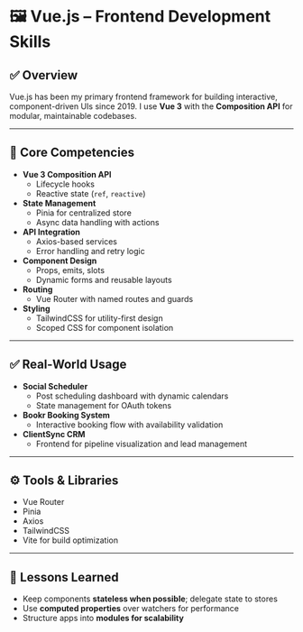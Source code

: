 # 🖼 Vue.js – Frontend Development Skills

## ✅ Overview
Vue.js has been my primary frontend framework for building interactive, component-driven UIs since 2019. I use **Vue 3** with the **Composition API** for modular, maintainable codebases.

---

## 🔧 Core Competencies
- **Vue 3 Composition API**
    - Lifecycle hooks
    - Reactive state (`ref`, `reactive`)
- **State Management**
    - Pinia for centralized store
    - Async data handling with actions
- **API Integration**
    - Axios-based services
    - Error handling and retry logic
- **Component Design**
    - Props, emits, slots
    - Dynamic forms and reusable layouts
- **Routing**
    - Vue Router with named routes and guards
- **Styling**
    - TailwindCSS for utility-first design
    - Scoped CSS for component isolation

---

## ✅ Real-World Usage
- **Social Scheduler**
    - Post scheduling dashboard with dynamic calendars
    - State management for OAuth tokens
- **Bookr Booking System**
    - Interactive booking flow with availability validation
- **ClientSync CRM**
    - Frontend for pipeline visualization and lead management

---

## ⚙️ Tools & Libraries
- Vue Router
- Pinia
- Axios
- TailwindCSS
- Vite for build optimization

---

## 🧠 Lessons Learned
- Keep components **stateless when possible**; delegate state to stores
- Use **computed properties** over watchers for performance
- Structure apps into **modules for scalability**
